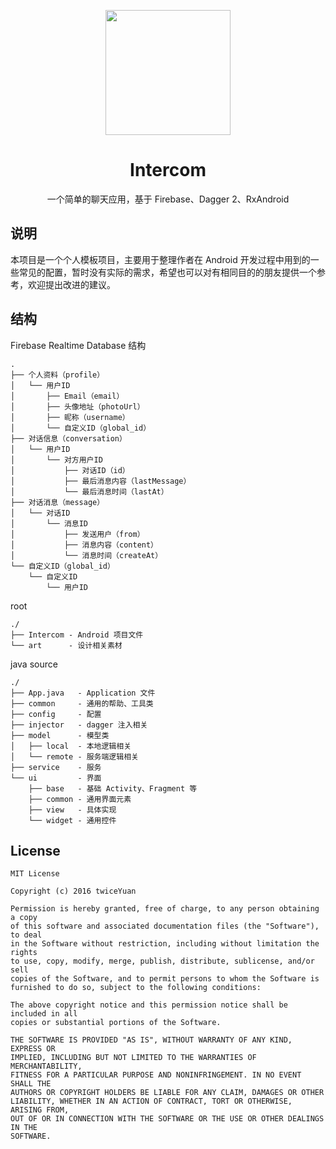<p align="center"><image src="art/logo/ic_intercom.png" width="200px"/></p>

<h1 align="center">Intercom</h1>

<p align="center">一个简单的聊天应用，基于 Firebase、Dagger 2、RxAndroid</p>

## 说明

本项目是一个个人模板项目，主要用于整理作者在 Android 开发过程中用到的一些常见的配置，暂时没有实际的需求，希望也可以对有相同目的的朋友提供一个参考，欢迎提出改进的建议。

## 结构

Firebase Realtime Database 结构
```
.
├── 个人资料（profile）
│   └── 用户ID
│       ├── Email（email）
│       ├── 头像地址（photoUrl）
│       ├── 昵称（username）
│       └── 自定义ID（global_id）
├── 对话信息（conversation）
│   └── 用户ID
│       └── 对方用户ID
│           ├── 对话ID（id）
│           ├── 最后消息内容（lastMessage）
│           └── 最后消息时间（lastAt）
├── 对话消息（message）
│   └── 对话ID
│       └── 消息ID
│           ├── 发送用户（from）
│           ├── 消息内容（content）
│           └── 消息时间（createAt）
└── 自定义ID（global_id）
    └── 自定义ID
        └── 用户ID
```

root
```
./
├── Intercom - Android 项目文件
└── art      - 设计相关素材
```

java source
```
./
├── App.java   - Application 文件
├── common     - 通用的帮助、工具类
├── config     - 配置
├── injector   - dagger 注入相关
├── model      - 模型类
│   ├── local  - 本地逻辑相关
│   └── remote - 服务端逻辑相关
├── service    - 服务
└── ui         - 界面
    ├── base   - 基础 Activity、Fragment 等
    ├── common - 通用界面元素
    ├── view   - 具体实现
    └── widget - 通用控件
```

## License

```
MIT License

Copyright (c) 2016 twiceYuan

Permission is hereby granted, free of charge, to any person obtaining a copy
of this software and associated documentation files (the "Software"), to deal
in the Software without restriction, including without limitation the rights
to use, copy, modify, merge, publish, distribute, sublicense, and/or sell
copies of the Software, and to permit persons to whom the Software is
furnished to do so, subject to the following conditions:

The above copyright notice and this permission notice shall be included in all
copies or substantial portions of the Software.

THE SOFTWARE IS PROVIDED "AS IS", WITHOUT WARRANTY OF ANY KIND, EXPRESS OR
IMPLIED, INCLUDING BUT NOT LIMITED TO THE WARRANTIES OF MERCHANTABILITY,
FITNESS FOR A PARTICULAR PURPOSE AND NONINFRINGEMENT. IN NO EVENT SHALL THE
AUTHORS OR COPYRIGHT HOLDERS BE LIABLE FOR ANY CLAIM, DAMAGES OR OTHER
LIABILITY, WHETHER IN AN ACTION OF CONTRACT, TORT OR OTHERWISE, ARISING FROM,
OUT OF OR IN CONNECTION WITH THE SOFTWARE OR THE USE OR OTHER DEALINGS IN THE
SOFTWARE.
```
